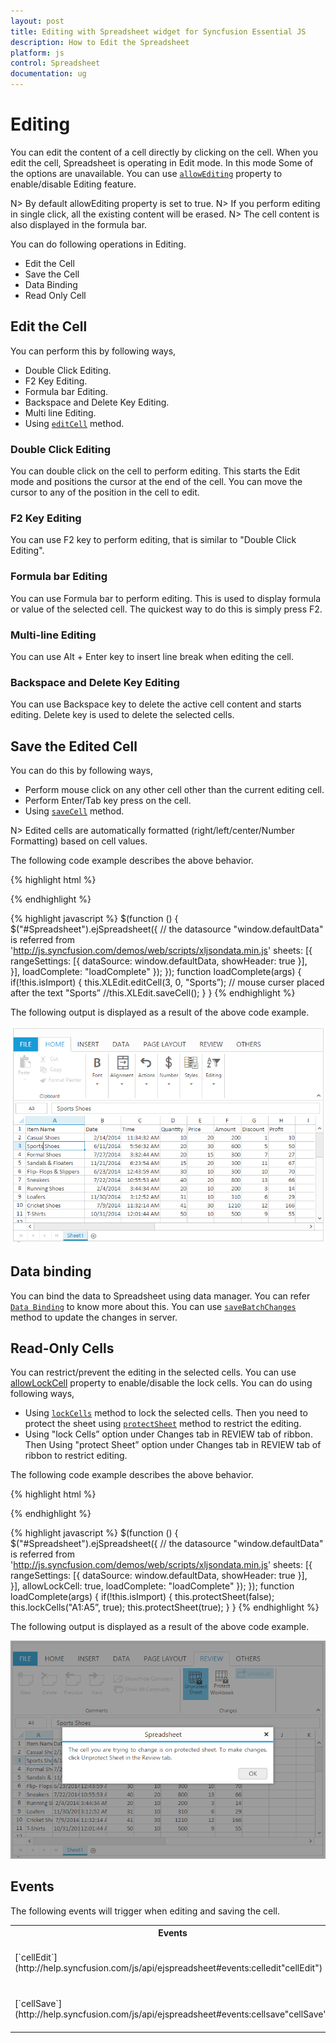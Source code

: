 ```yaml
---
layout: post
title: Editing with Spreadsheet widget for Syncfusion Essential JS
description: How to Edit the Spreadsheet 
platform: js
control: Spreadsheet
documentation: ug
---
```


# Editing 

You can edit the content of a cell directly by clicking on the cell. When you edit the cell, Spreadsheet is operating in Edit mode. In this mode Some of the options are unavailable. You can use [`allowEditing`](http://help.syncfusion.com/js/api/ejspreadsheet#members:allowediting "allowEditing") property to enable/disable Editing feature.

N> By default allowEditing property is set to true.
N> If you perform editing in single click, all the existing content will be erased.
N> The cell content is also displayed in the formula bar.

You can do following operations in Editing.

* Edit the Cell
* Save the Cell
* Data Binding
* Read Only Cell

## Edit the Cell

You can perform this by following ways,

* Double Click Editing.
* F2 Key Editing.
* Formula bar Editing.
* Backspace and Delete Key Editing.
* Multi line Editing.
* Using [`editCell`](https://help.syncfusion.com/js/api/ejspreadsheet#methods:xledit-editcell "editCell") method.

### Double Click Editing

You can double click on the cell to perform editing. This starts the Edit mode and positions the cursor at the end of the cell. You can move the cursor to any of the position in the cell to edit.

### F2 Key Editing

You can use F2 key to perform editing, that is similar to "Double Click Editing".

### Formula bar Editing

You can use Formula bar to perform editing. This is used to display formula or value of the selected cell. The quickest way to do this is simply press F2. 

### Multi-line Editing

You can use Alt + Enter key to insert line break when editing the cell. 

### Backspace and Delete Key Editing

You can use Backspace key to delete the active cell content and starts editing. Delete key is used to delete the selected cells.

## Save the Edited Cell

You can do this by following ways,

* Perform mouse click on any other cell other than the current editing cell.
* Perform Enter/Tab key press on the cell.
* Using [`saveCell`](https://help.syncfusion.com/js/api/ejspreadsheet#methods:xledit-savecell "saveCell") method.

N> Edited cells are automatically formatted (right/left/center/Number Formatting) based on cell values.

The following code example describes the above behavior.

{% highlight html %}
<div id="Spreadsheet"></div> 
{% endhighlight %}

{% highlight javascript %}
$(function () {
    $("#Spreadsheet").ejSpreadsheet({
        // the datasource "window.defaultData" is referred from 'http://js.syncfusion.com/demos/web/scripts/xljsondata.min.js'
        sheets: [{
            rangeSettings: [{ dataSource: window.defaultData, showHeader: true }],                               
        }],
        loadComplete: "loadComplete"
    });
});
function loadComplete(args) {
    if(!this.isImport) {
        this.XLEdit.editCell(3, 0, "Sports”); // mouse curser placed after the text "Sports”
        //this.XLEdit.saveCell();
    }
}
{% endhighlight %}

The following output is displayed as a result of the above code example.

![](Editing_images/Editing_img1.png)

## Data binding

You can bind the data to Spreadsheet using data manager. You can refer [`Data Binding`](https://help.syncfusion.com/js/spreadsheet/data-binding# "Data Binding") to know more about this. You can use [`saveBatchChanges`](https://help.syncfusion.com/js/api/ejspreadsheet#methods:savebatchchanges "saveBatchChanges") method to update the changes in server.  

## Read-Only Cells

You can restrict/prevent the editing in the selected cells. You can use [allowLockCell](https://help.syncfusion.com/js/api/ejspreadsheet#members:allowlockcell "") property to enable/disable the lock cells. You can do using following ways,

* Using [`lockCells`](http://help.syncfusion.com/js/api/ejspreadsheet#methods:lockcells "lockCells") method to lock the selected cells. Then you need to protect the sheet using [`protectSheet`](https://help.syncfusion.com/js/api/ejspreadsheet#methods:protectsheet "protectSheet") method to restrict the editing.
* Using "lock Cells” option under Changes tab in REVIEW tab of ribbon. Then Using "protect Sheet” option under Changes tab in REVIEW tab of ribbon to restrict editing.

The following code example describes the above behavior.

{% highlight html %}
<div id="Spreadsheet"></div> 
{% endhighlight %}

{% highlight javascript %}
$(function () {
    $("#Spreadsheet").ejSpreadsheet({
        // the datasource "window.defaultData" is referred from 'http://js.syncfusion.com/demos/web/scripts/xljsondata.min.js'
        sheets: [{
            rangeSettings: [{ dataSource: window.defaultData, showHeader: true }],                               
        }],
        allowLockCell: true,
        loadComplete: "loadComplete"
    });
});
function loadComplete(args) {
    if(!this.isImport) {
        this.protectSheet(false);
        this.lockCells("A1:A5”, true);
        this.protectSheet(true);
    }
}
{% endhighlight %}

The following output is displayed as a result of the above code example.

![](Editing_images/Editing_img2.png)

## Events

The following events will trigger when editing and saving the cell. 

<table>
    <tr><th>Events<br/></th><th>Description<br/></th></tr>
    <tr><td >[`cellEdit`](http://help.syncfusion.com/js/api/ejspreadsheet#events:celledit"cellEdit")<br/></td><td >Triggered when the cell is edited.<br/></td></tr>
    <tr><td >[`cellSave`](http://help.syncfusion.com/js/api/ejspreadsheet#events:cellsave"cellSave")<br/></td><td >Triggered when save the edited cell.<br/></td></tr>
</table>

